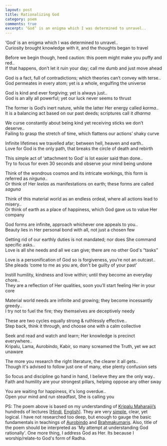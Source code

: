 ```yaml
---
layout: post
title: Rationalizing God
category: poem
comments: true
excerpt: ‘God’ is an enigma which I was determined to unravel..   
---
```



‘God’ is an enigma which I was determined to unravel..  
Curiosity brought knowledge with it, and the thoughts began to travel

Before we begin though, heed caution: this poem might make you puffy and red..  
If that happens, don’t let it ruin your day; call me dumb and just move ahead

God is a fact, full of contradictions; which theories can’t convey with terse..  
God permeates in every atom; yet is a whole, engulfing the universe

God is kind and ever forgiving; yet is always just..  
God is an ally all powerful; yet our luck never seems to thrust

The former is God’s inert nature, while the latter Her energy called *karma*..  
It is a balancing act based on our past deeds; scriptures call it *dharma*

We curse constantly about being kind yet receiving sticks we don’t deserve..  
Failing to grasp the stretch of time, which flattens our actions’ shaky curve

Infinite lifetimes we travelled afar; between hell, heaven and earth..  
Love for God is the only path, that breaks the circle of death and rebirth

This simple act of ‘attachment to God’ is lot easier said than done..  
Try to focus for even 30 seconds and observe your mind being undone

Think of the wondrous cosmos and its intricate workings, this form is referred as *nirguna*..  
Or think of Her *leelas* as manifestations on earth; these forms are called *saguna*

Think of this material world as an endless ordeal, where all actions lead to misery..  
Or think of earth as a place of happiness, which God gave us to value Her company

God forms are infinite, approach whichever one appeals to you..  
Beauty lies in Her personal bond with all, not just a chosen few

Getting rid of our earthly duties is not mandated; nor does She command specific asks..  
Love is all she needs and all we can give; there are no other God's “tasks”

Love is a personification of God so is forgiveness, you’re not an outcast..  
She pleads ‘come to me as you are, don't be guilty of your past’

Instill humility, kindness and love within; until they become an everyday chore..  
They are a reflection of Her qualities, soon you’ll start feeling Her in your core

Material world needs are infinite and growing; they become incessantly greedy..  
I try not to fuel the fire; they themselves are deceptively needy 

These are two cycles equally strong & ruthlessly effective..  
Step back, think it through, and choose one with a calm collective

Seek and read and watch and learn; Her knowledge is precinct everywhere..  
Kripalu, Lama, Aurobindo, Kabir, so many screamed the Truth, yet we act unaware

The more you research the right literature, the clearer it all gets..  
Though it's advised to follow just one of many, else plenty confusion sets 

So focus and discipline go hand in hand, I believe they are the only way..  
Faith and humility are your strongest pillars, helping oppose any other sway 

You are waiting for happiness, it's long overdue..  
Open your mind and run steadfast, She is calling you

PS: The poem above is based on my understanding of [Kripalu Maharajji’s](http://jkp.org/) hundreds of lectures [[Hindi](https://www.youtube.com/playlist?list=PLA3B03C8320853BC2), [English](http://www.swaminikhilanandlectures.org/sanatan.html)]. They are very [simple](https://www.youtube.com/watch?v=kl_0QrDr0-0), clear, yet logical. I have not researched too deep, but enough to gauge the basic fundamentals in teachings of [Aurobindo](https://en.wikipedia.org/wiki/Sri_Aurobindo) and [Brahmakumaris](http://www.brahmakumaris.org/). Also, title of the poem should be interpreted as 'My attempt at understanding God rationally'. One more thing, I address God as Her. Its because I worship/relate-to God's form of Radha.  